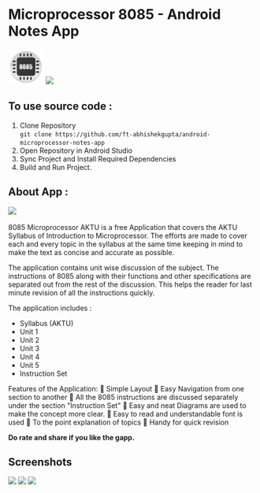 # Microprocessor 8085 - Android Notes App
![](./logo.png) 
<a href="https://play.google.com/store/apps/details?id=com.notes.microprocessor_aktu"><img src="https://play.google.com/intl/en_us/badges/images/generic/en_badge_web_generic.png" height="75"></a>

## To use source code : 
1. Clone Repository <br>
```git clone https://github.com/ft-abhishekgupta/android-microprocessor-notes-app```
1. Open Repository in Android Studio
1. Sync Project and Install Required Dependencies
1. Build and Run Project.

## About App :
![](./promo.png) 

8085 Microprocessor AKTU is a free Application that covers the AKTU Syllabus of Introduction to Microprocessor. The efforts are made to cover each and every topic in the syllabus at the same time keeping in mind to make the text as concise and accurate as possible.

The application contains unit wise discussion of the subject. The instructions of 8085 along with their functions and other specifications are separated out from the rest of the discussion. This helps the reader for last minute revision of all the instructions quickly.

The application includes :
* Syllabus (AKTU)
* Unit 1
* Unit 2
* Unit 3
* Unit 4
* Unit 5
* Instruction Set

Features of the Application:
 Simple Layout
 Easy Navigation from one section to another
 All the 8085 instructions are discussed separately under the section "Instruction Set"
 Easy and neat Diagrams are used to make the concept more clear.
 Easy to read and understandable font is used
 To the point explanation of topics
 Handy for quick revision

**Do rate and share if you like the gapp.**
## Screenshots
![](./Screenshot1.jpg)
![](./Screenshot2.jpg)
![](./Screenshot3.jpg)